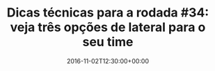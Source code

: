 ---
layout: post
title: "Dicas técnicas para a rodada #34: veja três opções de lateral para o seu time"
date: 2016-11-02T12:30:00+00:00
external_link: "http://globoesporte.globo.com/cartola-fc/dicas/noticia/2016/11/dicas-tecnicas-para-rodada-34-veja-tres-opcoes-de-lateral-para-o-seu-time.html"
categories: news globo.com
---